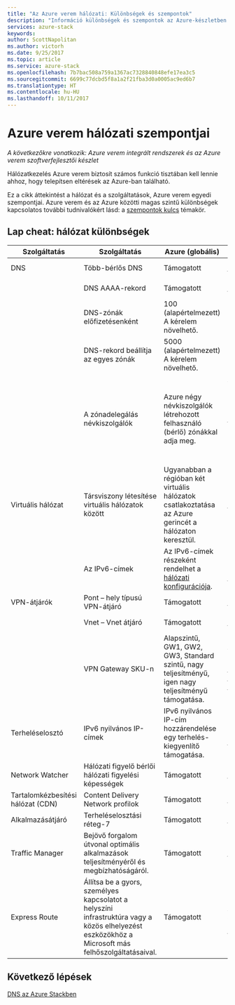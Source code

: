 ```yaml
---
title: "Az Azure verem hálózati: Különbségek és szempontok"
description: "Információ különbségek és szempontok az Azure-készletben hálózatkezelés használatakor."
services: azure-stack
keywords: 
author: ScottNapolitan
ms.author: victorh
ms.date: 9/25/2017
ms.topic: article
ms.service: azure-stack
ms.openlocfilehash: 7b7bac508a759a1367ac7328840848efe17ea3c5
ms.sourcegitcommit: 6699c77dcbd5f8a1a2f21fba3d0a0005ac9ed6b7
ms.translationtype: HT
ms.contentlocale: hu-HU
ms.lasthandoff: 10/11/2017
---
```

# <a name="considerations-for-azure-stack-networking"></a>Azure verem hálózati szempontjai

*A következőkre vonatkozik: Azure verem integrált rendszerek és az Azure verem szoftverfejlesztői készlet*

Hálózatkezelés Azure verem biztosít számos funkció tisztában kell lennie ahhoz, hogy telepítsen eltérések az Azure-ban található.


Ez a cikk áttekintést a hálózat és a szolgáltatások, Azure verem egyedi szempontjai. Azure verem és az Azure közötti magas szintű különbségek kapcsolatos további tudnivalókért lásd: a [szempontok kulcs](azure-stack-considerations.md) témakör.


## <a name="cheat-sheet-networking-differences"></a>Lap cheat: hálózat különbségek

|Szolgáltatás | Szolgáltatás | Azure (globális) | Azure Stack |
| --- | --- | --- | --- |
| DNS | Több-bérlős DNS | Támogatott| Még nem támogatott.|
| |DNS AAAA-rekord|Támogatott|Nem támogatott|
| |DNS-zónák előfizetésenként|100 (alapértelmezett)<br>A kérelem növelhető.|100|
| |DNS-rekord beállítja az egyes zónák|5000 (alapértelmezett)<br>A kérelem növelhető.|5000|
||A zónadelegálás névkiszolgálók|Azure négy névkiszolgálók létrehozott felhasználó (bérlő) zónákkal adja meg.|Azure verem két névkiszolgálók biztosít minden felhasználó (bérlő) zónához, amely jön létre.|
| Virtuális hálózat|Társviszony létesítése virtuális hálózatok között|Ugyanabban a régióban két virtuális hálózatok csatlakoztatása az Azure gerincét a hálózaton keresztül.|Még nem támogatott.|
| |Az IPv6-címek|Az IPv6-címek részeként rendelhet a [hálózati konfigurációja](https://docs.microsoft.com/en-us/azure/virtual-network/virtual-network-network-interface-addresses#ip-address-versions).|Kizárólag az IPv4 használata támogatott.|
|VPN-átjárók|Pont – hely típusú VPN-átjáró|Támogatott|Még nem támogatott.|
| |Vnet – Vnet átjáró|Támogatott|Még nem támogatott.|
| |VPN Gateway SKU-n|Alapszintű, GW1, GW2, GW3, Standard szintű, nagy teljesítményű, igen nagy teljesítményű támogatása. |Alapszintű, Standard és nagy teljesítményű termékváltozat támogatása.|
|Terheléselosztó|IPv6 nyilvános IP-címek|IPv6 nyilvános IP-cím hozzárendelése egy terhelés-kiegyenlítő támogatása.|Kizárólag az IPv4 használata támogatott.|
|Network Watcher|Hálózati figyelő bérlői hálózati figyelési képességek|Támogatott|Még nem támogatott.|
|Tartalomkézbesítési hálózat (CDN)|Content Delivery Network profilok|Támogatott|Még nem támogatott.|
|Alkalmazásátjáró|Terheléselosztási réteg-7|Támogatott|Még nem támogatott.|
|Traffic Manager|Bejövő forgalom útvonal optimális alkalmazások teljesítményéről és megbízhatóságáról.|Támogatott|Még nem támogatott.|
|Express Route|Állítsa be a gyors, személyes kapcsolatot a helyszíni infrastruktúra vagy a közös elhelyezést eszközökhöz a Microsoft más felhőszolgáltatásaival.|Támogatott|Csatlakozás Azure verem az Express Route-körhöz támogatása.|

## <a name="next-steps"></a>Következő lépések

[DNS az Azure Stackben](azure-stack-dns.md)
